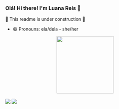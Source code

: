 ### Olá! Hi there! I'm Luana Reis 👋
🚧 This readme is under construction 🚧

- 😄 Pronouns: ela/dela - she/her

<div align="center">
  <a href="https://github.com/reisluana">
  <img height="180em" src="https://github-readme-stats.vercel.app/api/top-langs/?username=reisluana&layout=compact&langs_count=7&theme=highcontrast"/>
</div>
 <br>
<div>
  <a href = "mailto:reisluanag@gmail.com"><img src="https://img.shields.io/badge/-Gmail-%23333?style=for-the-badge&logo=gmail&logoColor=white" target="_blank"></a>
  <a href="https://www.linkedin.com/in/reisluanag/" target="_blank"><img src="https://img.shields.io/badge/-LinkedIn-%230077B5?style=for-the-badge&logo=linkedin&logoColor=white" target="_blank"></a> 
 
</div>
